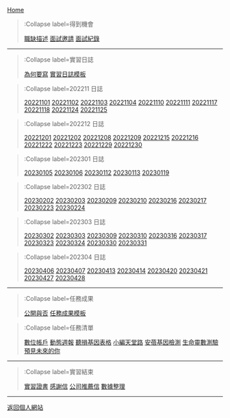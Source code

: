 [Home](/)

> :Collapse label=得到機會
>
> [職缺描述](/offer/description)
> [面試邀請](/offer/invitation)
> [面試紀錄](/offer/interview)

---

> :Collapse label=實習日誌
>
> [為何要寫](/logs/why)
> [實習日誌模板](/logs/log_template)

> :Collapse label=202211 日誌
> 
> [20221101](/logs/20221101)
> [20221102](/logs/20221102)
> [20221103](/logs/20221103)
> [20221104](/logs/20221104)
> [20221110](/logs/20221110)
> [20221111](/logs/20221111)
> [20221117](/logs/20221117)
> [20221118](/logs/20221118)
> [20221124](/logs/20221124)
> [20221125](/logs/20221125)

> :Collapse label=202212 日誌
> 
> [20221201](/logs/20221201)
> [20221202](/logs/20221202)
> [20221208](/logs/20221208)
> [20221209](/logs/20221209)
> [20221215](/logs/20221215)
> [20221216](/logs/20221216)
> [20221222](/logs/20221222)
> [20221223](/logs/20221223)
> [20221229](/logs/20221229)
> [20221230](/logs/20221230)

> :Collapse label=202301 日誌
> 
> [20230105](/logs/20230105)
> [20230106](/logs/20230106)
> [20230112](/logs/20230112)
> [20230113](/logs/20230113)
> [20230119](/logs/20230119)

> :Collapse label=202302 日誌
> 
> [20230202](/logs/20230202)
> [20230203](/logs/20230203)
> [20230209](/logs/20230209)
> [20230210](/logs/20230210)
> [20230216](/logs/20230216)
> [20230217](/logs/20230217)
> [20230223](/logs/20230223)
> [20230224](/logs/20230224)

> :Collapse label=202303 日誌
> 
> [20230302](/logs/20230302)
> [20230303](/logs/20230303)
> [20230309](/logs/20230309)
> [20230310](/logs/20230310)
> [20230316](/logs/20230316)
> [20230317](/logs/20230317)
> [20230323](/logs/20230323)
> [20230324](/logs/20230324)
> [20230330](/logs/20230330)
> [20230331](/logs/20230331)

> :Collapse label=202304 日誌
> 
> [20230406](/logs/20230406)
> [20230407](/logs/20230407)
> [20230413](/logs/20230413)
> [20230414](/logs/20230414)
> [20230420](/logs/20230420)
> [20230421](/logs/20230421)
> [20230427](/logs/20230427)
> [20230428](/logs/20230428)

---

> :Collapse label=任務成果
>
> [公開與否](/missions/display)
> [任務成果模板](/missions/mission_template)

> :Collapse label=任務清單
>
> [數位帳戶](/missions/01_digital_deposit)
> [動態週報](/missions/02_new_edm)
> [聽損基因表格](/missions/03_gene_table)
> [小編天堂路](/missions/04_heaven_road)
> [安蓓基因檢測](/missions/05_mpap_test)
> [生命靈數測驗](/missions/06_life_path_number)
> [預見未來的你](/missions/07_future_you)

---

> :Collapse label=實習結束
>
> [實習證書](/end/certificate)
> [感謝信](/end/thanks-letter)
> [公司推薦信](/end/recommendation-letter)
> [數據整理](/end/data)

---

[返回個人網站](https://tzuhanchen.github.io/)



<!-- [Markdown Cheat Sheet](/docs/cheat-sheet) -->
<!-- [Code Features](/docs/code-features) -->

<!-- <br><br> -->

<!-- To add links to your other documents, simply -->
<!-- modify contents of `docs/md/_toc.md`. -->